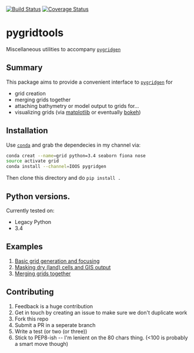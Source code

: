 [![Build Status](https://travis-ci.org/phobson/pygridtools.svg?branch=master)](https://travis-ci.org/phobson/pygridtools)
[![Coverage Status](https://coveralls.io/repos/Geosyntec/pygridtools/badge.svg?branch=master&service=github)](https://coveralls.io/github/Geosyntec/pygridtools?branch=master)

# pygridtools
Miscellaneous utilities to accompany [`pygridgen`](https://github.com/hetland/pygridgen)

## Summary
This package aims to provide a convenient interface to
[`pygridgen`](https://github.com/hetland/pygridgen) for
  + grid creation
  + merging grids together
  + attaching bathymetry or model output to grids for...
  + visualizing grids (via [matplotlib](www.matplotlib.org) or eventually
    [bokeh](http://bokeh.pydata.org/en/latest/))

## Installation
Use [`conda`](http://conda.pydata.org/) and grab the dependecies
in my channel via:

```bash
conda creat --name=grid python=3.4 seaborn fiona nose 
source activate grid
conda install --channel=IOOS pygridgen
```

Then clone this directory and do `pip install .`

## Python versions.
Currently tested on:
  - Legacy Python
  - 3.4

## Examples
  1. [Basic grid generation and focusing](http://nbviewer.ipython.org/github/phobson/pygridtools/blob/master/examples/1%20-%20Gridgen%20Basics.ipynb)
  2. [Masking dry (land) cells and GIS output](http://nbviewer.ipython.org/github/phobson/pygridtools/blob/master/examples/2%20-%20Shapefiles%20and%20masking%20cells.ipynb)
  3. [Merging grids together](http://nbviewer.ipython.org/github/Geosyntec/pygridtools/blob/master/examples/3%20-%20Merging%20Grids.ipynb)


## Contributing
  1. Feedback is a huge contribution
  2. Get in touch by creating an issue to make sure we
     don't duplicate work
  3. Fork this repo
  4. Submit a PR in a seperate branch
  5. Write a test (or two (or three))
  6. Stick to PEP8-ish -- I'm lenient on the 80 chars thing.
     (<100 is probably a smart move though)


